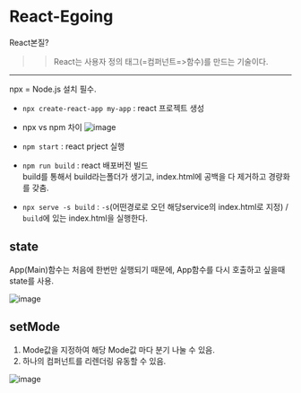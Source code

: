 # React-Egoing

React본질?
>> React는 사용자 정의 태그(=컴퍼넌트=>함수)를 만드는 기술이다.   


--------- 


npx = Node.js 설치 필수.

- `npx create-react-app my-app` : react 프로젝트 생성


- npx vs npm 차이
![image](https://user-images.githubusercontent.com/35188271/163705105-013faf29-f773-4372-aa4a-4b0ae4a3ec57.png)



- `npm start` : react prject 실행




- `npm run build` : react 배포버전 빌드  
build를 통해서 build라는폴더가 생기고, index.html에 공백을 다 제거하고 경량화를 갖춤.

- `npx serve -s build` : `-s`(어떤경로로 오던 해당service의 index.html로 지정) / `build`에 있는 index.html을 실행한다. 





## state

App(Main)함수는 처음에 한번만 실행되기 때문에, App함수를 다시 호출하고 싶을때 state를 사용.


![image](https://user-images.githubusercontent.com/35188271/163705755-9a842f3a-2518-4c34-946a-041984bf4377.png)



## setMode

1. Mode값을 지정하여 해당 Mode값 마다 분기 나눌 수 있음.
2. 하나의 컴퍼넌트를 리렌더링 유동할 수 있음.

![image](https://user-images.githubusercontent.com/35188271/163713009-1968bc47-32eb-4a6e-9f23-3a0ff0c6d383.png)


